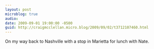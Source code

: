 ```yaml
---
layout: post
microblog: true
audio: 
date: 2009-09-01 19:00:00 -0500
guid: http://craigmcclellan.micro.blog/2009/09/02/t3712107460.html
---
```

On my way back to Nashville with a stop in Marietta for lunch with Nate.
